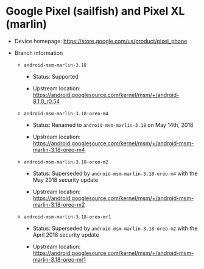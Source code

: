 # Google Pixel (sailfish) and Pixel XL (marlin)

* Device homepage: https://store.google.com/us/product/pixel_phone

* Branch information

  * `android-msm-marlin-3.18`

    * Status: Supported

    * Upstream location: https://android.googlesource.com/kernel/msm/+/android-8.1.0_r0.54

  * `android-msm-marlin-3.18-oreo-m4`

    * Status: Renamed to `android-msm-marlin-3.18` on May 14th, 2018

    * Upstream location: https://android.googlesource.com/kernel/msm/+/android-msm-marlin-3.18-oreo-m4

  * `android-msm-marlin-3.18-oreo-m2`

    * Status: Superseded by `android-msm-marlin-3.18-oreo-m4` with the May 2018 security update

    * Upstream location: https://android.googlesource.com/kernel/msm/+/android-msm-marlin-3.18-oreo-m2

  * `android-msm-marlin-3.18-oreo-mr1`

    * Status: Superseded by `android-msm-marlin-3.18-oreo-m2` with the April 2018 security update

    * Upstream location: https://android.googlesource.com/kernel/msm/+/android-msm-marlin-3.18-oreo-mr1
